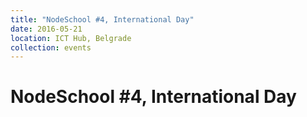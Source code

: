 ```yaml
---
title: "NodeSchool #4, International Day"
date: 2016-05-21
location: ICT Hub, Belgrade
collection: events
---
```


# NodeSchool #4, International Day
